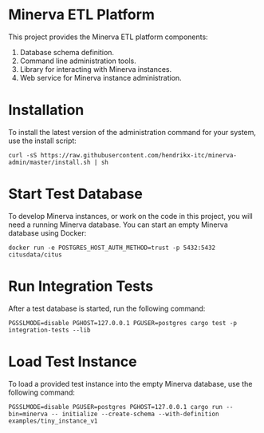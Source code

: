 # Minerva ETL Platform

This project provides the Minerva ETL platform components:

1. Database schema definition.
2. Command line administration tools.
3. Library for interacting with Minerva instances.
4. Web service for Minerva instance administration.

# Installation

To install the latest version of the administration command for your system,
use the install script:

```
curl -sS https://raw.githubusercontent.com/hendrikx-itc/minerva-admin/master/install.sh | sh
```

# Start Test Database

To develop Minerva instances, or work on the code in this project, you will
need a running Minerva database. You can start an empty Minerva database using
Docker:

```
docker run -e POSTGRES_HOST_AUTH_METHOD=trust -p 5432:5432 citusdata/citus
```

# Run Integration Tests

After a test database is started, run the following command:

```
PGSSLMODE=disable PGHOST=127.0.0.1 PGUSER=postgres cargo test -p integration-tests --lib
```

# Load Test Instance

To load a provided test instance into the empty Minerva database, use the following command:

```
PGSSLMODE=disable PGUSER=postgres PGHOST=127.0.0.1 cargo run --bin=minerva -- initialize --create-schema --with-definition examples/tiny_instance_v1
```

